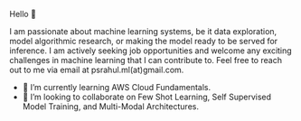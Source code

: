 
Hello 👋


I am passionate about machine learning systems, be it data exploration, model algorithmic research, or making the model ready to be served for inference. I am actively seeking job opportunities and welcome any exciting challenges in machine learning that I can contribute to. Feel free to reach out to me via email at psrahul.ml(at)gmail.com.


- 🌱 I’m currently learning AWS Cloud Fundamentals.
- 👯 I’m looking to collaborate on Few Shot Learning, Self Supervised Model Training, and Multi-Modal Architectures.

<!--
-->

